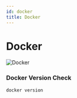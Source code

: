 ```yaml
---
id: docker
title: Docker
---
```

# Docker
![Docker](https://www.developer.com/wp-content/uploads/2021/10/Docker-Container-Tutorial.png)
### Docker Version Check
```
docker version
```